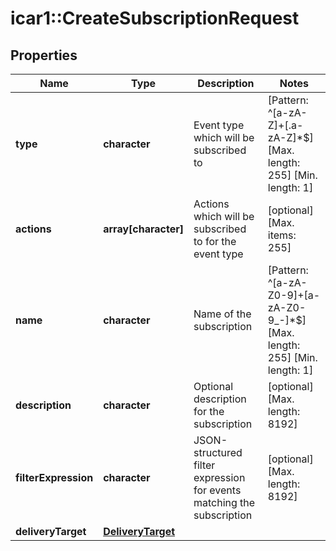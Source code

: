 # icar1::CreateSubscriptionRequest


## Properties
Name | Type | Description | Notes
------------ | ------------- | ------------- | -------------
**type** | **character** | Event type which will be subscribed to | [Pattern: ^[a-zA-Z]+[.a-zA-Z]*$] [Max. length: 255] [Min. length: 1] 
**actions** | **array[character]** | Actions which will be subscribed to for the event type | [optional] [Max. items: 255] 
**name** | **character** | Name of the subscription | [Pattern: ^[a-zA-Z0-9]+[a-zA-Z0-9_-]*$] [Max. length: 255] [Min. length: 1] 
**description** | **character** | Optional description for the subscription | [optional] [Max. length: 8192] 
**filterExpression** | **character** | JSON-structured filter expression for events matching the subscription | [optional] [Max. length: 8192] 
**deliveryTarget** | [**DeliveryTarget**](DeliveryTarget.md) |  | 


